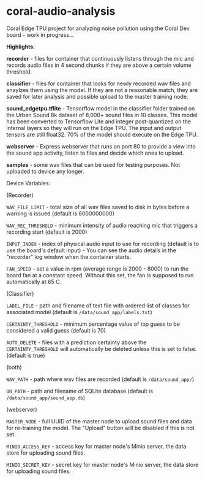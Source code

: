 # coral-audio-analysis
Coral Edge TPU project for analyzing noise pollution using the Coral Dev board - work in progress...

**Highlights:**

**recorder** - files for container that continuously listens through the mic and records audio files in 4 second chunks if they are above a certain volume threshold.

**classifier** - files for container that looks for newly recorded wav files and anaylzes them using the model. If they are not a reasonable match, they are saved for later analysis and possible upload to the master training node.

**sound_edgetpu.tflite** - Tensorflow model in the classifier folder trained on the Urban Sound 8k dataset of 8,000+ sound files in 10 classes. This model has been converted to Tensorflow Lite and integer post-quantized on the internal layers so they will run on the Edge TPU. The input and output tensors are still float32. 70% of the model should execute on the Edge TPU.

**webserver** - Express webserver that runs on port 80 to provide a view into the sound app activity, listen to files and decide which ones to upload. 

**samples** - some wav files that can be used for testing purposes. Not uploaded to device any longer.

Device Variables:

(Recorder)

`WAV_FILE_LIMIT` - total size of all wav files saved to disk in bytes before a warning is issued (default is 6000000000)

`WAV_REC_THRESHOLD` - minimum intensity of audio reaching mic that triggers a recording start (default is 2000)

`INPUT_INDEX` - index of physical audio input to use for recording (default is to use the board's default input) - You can see the audio details in the "recorder" log window when the container starts.

`FAN_SPEED` - set a value in rpm (average range is 2000 - 8000) to run the board fan at a constant speed. Without this set, the fan is supposed to run automatically at 65 C.

(Classifier)

`LABEL_FILE` - path and filename of text file with ordered list of classes for associated model (default is `/data/sound_app/labels.txt`)

`CERTAINTY_THRESHOLD` - minimum percentage value of top guess to be considered a valid guess (default is 70)

`AUTO_DELETE` - files with a prediction certainty above the `CERTAINTY_THRESHOLD` will automatically be deleted unless this is set to false. (default is true)

(both)

`WAV_PATH` - path where wav files are recorded (default is `/data/sound_app/`)

`DB_PATH` - path and filename of SQLite database (default is `/data/sound_app/sound_app.db`)

(webserver)

`MASTER_NODE` - full UUID of the master node to upload sound files and data for re-training the model. The "Upload" button will be disabled if this is not set.

`MINIO_ACCESS_KEY` - access key for master node's Minio server, the data store for uploading sound files. 

`MINIO_SECRET_KEY` - secret key for master node's Minio server, the data store for uploading sound files. 
